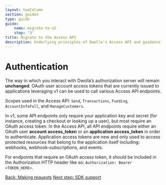 ```yaml
---
layout: twoColumn
section: guides
type: guide
guide: 
    name: migrate-to-v2
    step: '3'
title: Migrate to the Access API
description: Underlying principles of Dwolla's Access API and guidance on upgrading your application from Dwolla's legacy v1 API. 
---
```


# Authentication

The way in which you interact with Dwolla’s authorization server will remain **unchanged**. OAuth user account access tokens that are currently issued to applications leveraging v1 can be used to call various Access API endpoints. 

Scopes used in the Access API: `Send`, `Transactions`, `Funding`, `AccountInfoFull`, and `ManageCustomers`.

In v1, some API endpoints only require your application key and secret (for instance, creating a checkout or looking up a user), but most require an OAuth access token. In the Access API, all API endpoints require either an OAuth user **account access_token** or an **application access_token** in order to authenticate. Application access tokens are new and only used to access protected resources that belong to the application itself including: webhooks, webhook-subscriptions, and events.

For endpoints that require an OAuth access token, it should be included in the Authorization HTTP header like so: `Authorization: Bearer <TOKEN_HERE>`.

<nav class="pager-nav">
    <a href="02-making-requests.html">Back: Making requests</a>
    <a href="04-sdk-support.html">Next step: SDK support</a>
</nav>
